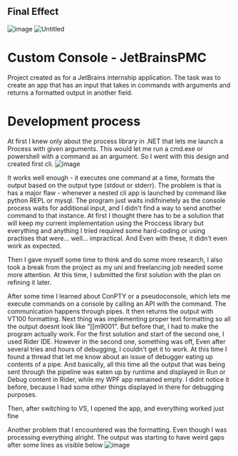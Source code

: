 ## Final Effect
![image](https://github.com/user-attachments/assets/eac80dbd-dc81-41ab-935d-6a21d8e80066)
![Untitled](https://github.com/user-attachments/assets/17a6bc9c-563d-418e-bd8f-c546dbaf61e8)

# Custom Console - JetBrainsPMC

Project created as for a JetBrains internship application. The task was to create an app that has an input that takes in commands with arguments and returns a formatted output in another field.

# Development process

At first I knew only about the process library in .NET that lets me launch a Process with given arguments. This would let me run a cmd.exe or powershell with a command as an argument. So I went with this design and created first cli. 
![image](https://github.com/user-attachments/assets/2660d2ca-9df4-494f-897d-78fdd500d261)

It works well enough - it executes one command at a time, formats the output based on the output type (stdout or stderr).
The problem is that is has a major flaw - whenever a nested cli app is launched by command like python REPL or mysql. The program just waits indifninetely as the console process waits for additional input, and I didn't find a way to send another command to that instance.
At first I thought there has to be a solution that will keep my current implementation using the Proccess library but everything and anything I tried required some hard-coding or using practises that were... well... impractical. And Even with these, it didn't even work as expected. 

Then I gave myself some time to think and do some more research, I also took a break from the project as my uni and freelancing job needed some more attention. At this time, I submitted the first solution with the plan on refining it later.

After some time I learned about ConPTY or a pseudoconsole, which lets me execute commands on a console by calling an API with the command. The communication happens through pipes. It then returns the output with VT100 formatting. Next thing was implementing proper text formatting so all the output doesnt look like "[[m9001".
But before that, I had to make the program actually work. For the first solution and start of the second one, I used Rider IDE. However in the second one, something was off, Even after several tries and hours of debugging, I couldn't get it to work. At this time I found a thread that let me know about an issue of debugger eating up contents of a pipe. And basically, all this time all the output that was being sent through the pipeline was eaten up by runtime and displayed in Run or Debug content in Rider, while my WPF app remained empty. I didnt notice it before, because I had some other things displayed in there for debugging purposes. 

Then, after switching to VS, I opened the app, and everything worked just fine


Another problem that I encountered was the formatting. Even though I was processing everything alright. The output was starting to have weird gaps after some lines as visible below
![image](https://github.com/user-attachments/assets/fcbffb53-1476-4634-bb5a-511a931a5c9b)
